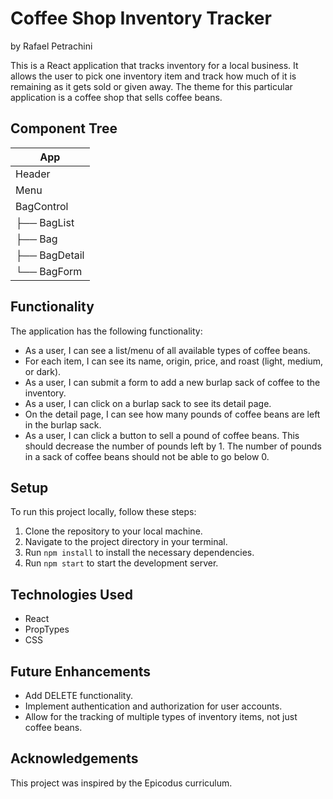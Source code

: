 # Coffee Shop Inventory Tracker
by Rafael Petrachini

This is a React application that tracks inventory for a local business. It allows the user to pick one inventory item and track how much of it is remaining as it gets sold or given away. The theme for this particular application is a coffee shop that sells coffee beans.

## Component Tree

| App           |
| -----------   |
| Header        |
| Menu          |
| BagControl    |
| ├── BagList   |
| ├── Bag       |
| ├── BagDetail |
| └── BagForm   |


## Functionality

The application has the following functionality:

- As a user, I can see a list/menu of all available types of coffee beans.
- For each item, I can see its name, origin, price, and roast (light, medium, or dark).
- As a user, I can submit a form to add a new burlap sack of coffee to the inventory.
- As a user, I can click on a burlap sack to see its detail page.
- On the detail page, I can see how many pounds of coffee beans are left in the burlap sack.
- As a user, I can click a button to sell a pound of coffee beans. This should decrease the number of pounds left by 1. The number of pounds in a sack of coffee beans should not be able to go below 0.

## Setup

To run this project locally, follow these steps:

1. Clone the repository to your local machine.
2. Navigate to the project directory in your terminal.
3. Run `npm install` to install the necessary dependencies.
4. Run `npm start` to start the development server.

## Technologies Used

- React
- PropTypes
- CSS

## Future Enhancements

- Add DELETE functionality.
- Implement authentication and authorization for user accounts.
- Allow for the tracking of multiple types of inventory items, not just coffee beans.

## Acknowledgements

This project was inspired by the Epicodus curriculum.
